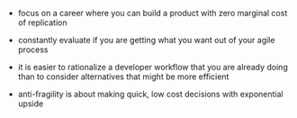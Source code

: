 - focus on a career where you can build a product with zero marginal cost of replication


- constantly evaluate if you are getting what you want out of your agile process


- it is easier to rationalize a developer workflow that you are already doing than to consider alternatives that might be more efficient

- anti-fragility is about making quick, low cost decisions with exponential upside